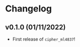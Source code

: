 # Changelog

<!--next-version-placeholder-->

## v0.1.0 (01/11/2022)

- First release of `cipher_ml4837`!